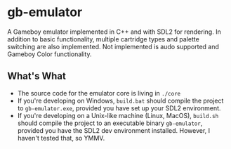 # gb-emulator

A Gameboy emulator implemented in C++ and with SDL2 for rendering. In addition to basic functionality, multiple cartridge types and palette switching are also implemented. Not implemented is audo supported and Gameboy Color functionality.

## What's What

* The source code for the emulator core is living in `./core`
* If you're developing on Windows, `build.bat` should compile the project to `gb-emulator.exe`, provided you have set up your SDL2 environment.
* If you're developing on a Unix-like machine (Linux, MacOS), `build.sh` should compile the project to an executable binary `gb-emulator`, provided you have the SDL2 dev environment installed. However, I haven't tested that, so YMMV.
